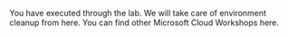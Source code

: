 You have executed through the lab. We will take care of environment cleanup from here. You can find other Microsoft Cloud Workshops here.




